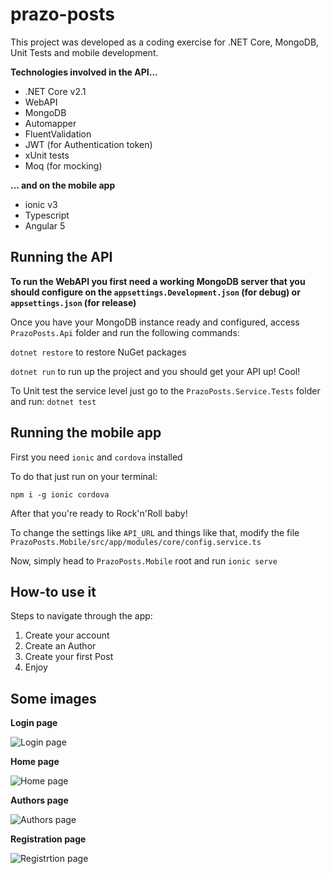 # prazo-posts
This project was developed as a coding exercise for .NET Core, MongoDB, Unit Tests and mobile development.

**Technologies involved in the API...**
*  .NET Core v2.1
*  WebAPI
*  MongoDB
*  Automapper
*  FluentValidation
*  JWT (for Authentication token)
*  xUnit tests
*  Moq (for mocking)

**... and on the mobile app**
*  ionic v3
*  Typescript
*  Angular 5



## Running the API

**To run the WebAPI you first need a working MongoDB server that you should configure on the `appsettings.Development.json` (for debug) or `appsettings.json` (for release)**

Once you have your MongoDB instance ready and configured, access `PrazoPosts.Api` folder and run the following commands:

`dotnet restore` to restore NuGet packages

`dotnet run` to run up the project and you should get your API up! Cool!


To Unit test the service level just go to  the `PrazoPosts.Service.Tests` folder and run: `dotnet test`


## Running the mobile app
First you need `ionic` and `cordova` installed

To do that just run on your terminal:

`npm i -g ionic cordova`

After that you're ready to Rock'n'Roll baby!

To change the settings like `API_URL` and things like that, modify the file `PrazoPosts.Mobile/src/app/modules/core/config.service.ts`

Now, simply head to `PrazoPosts.Mobile` root and run `ionic serve`

## How-to use it 
Steps to navigate through the app:
1. Create your account
2. Create an Author
3. Create your first Post
4. Enjoy

## Some images
**Login page**

![Login page](https://github.com/lscarneiro/prazo-posts/blob/master/readme-img/ogin-page.png)

**Home page**

![Home page](https://github.com/lscarneiro/prazo-posts/blob/master/readme-img/home-page.png)

**Authors page**

![Authors page](https://github.com/lscarneiro/prazo-posts/blob/master/readme-img/author-page.png)

**Registration page**

![Registrtion page](https://github.com/lscarneiro/prazo-posts/blob/master/readme-img/user-registration.png)
